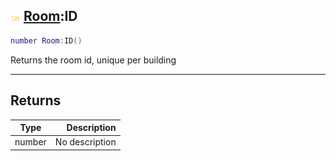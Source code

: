 ## ![shared](../../.gitbook/assets/shared.png) [Room](https://iaswiki.rawr.dev/readme/room):ID

```lua
number Room:ID()
```

Returns the room id, unique per building

------
## Returns

| Type   | Description |
| ------ | ----------: |
| number | No description |

